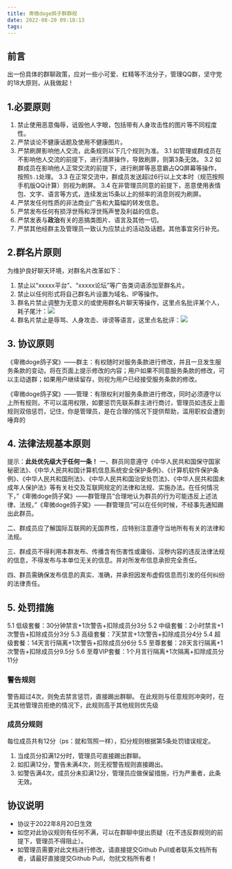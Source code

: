 ```yaml
---
title: 卑微doge鸽子群群规
date: 2022-08-20 09:18:13
tags:
---
```


## 前言
出一份具体的群聊政策，应对一些小可爱、杠精等不法分子，管理QQ群，坚守党的18大原则，从我做起！

## 1.必要原则
 1. 禁止使用恶意侮辱，诋毁他人字眼，包括带有人身攻击性的图片等不同程度性。
 2. 严禁谈论不健康话题及使用不健康图片。
 3. 严禁刷屏影响他人交流，此条规则以下几个规则为准。
 3.1 如管理或群成员在不影响他人交流的前提下，进行清屏操作，导致刷屏，则第3条无效。
 3.2 如群成员在影响他人正常交流的前提下，进行刷屏等恶意霸占QQ屏幕等操作，按照`5.1`处理。
 3.3 在正常交流中，群成员发送超过6行以上文本时（规范按照手机版QQ计算）则视为刷屏。
 3.4 在非管理员同意的前提下，恶意使用表情包、文字、语言等方式，连续发出15条以上的频率的消息则视为刷屏。
4. 严禁发任何性质的非法商业广告和大篇幅的转发信息。
5. 严禁发布任何有损浮世殇和浮世殇声誉及利益的信息。
6. 严禁发表与**政治**有关的恶搞类图片、语言及其他一切。
7. 严禁其他经群主及管理员一致认为应禁止的活动及话题。其他事宜另行补充。
## 2.群名片原则
为维护良好聊天环境，对群名片改革如下：
1. 禁止以“xxxxx平台”、“xxxxx论坛”等广告类词语添加至群名片。
2. 禁止以任何形式将自己群名片设置为域名、IP等操作。
3. 群名片禁止调整为无意义的或使用群名片聊天等操作，这里点名批评某个人，耗子尾汁：![](https://aws3.r-ay.co/2022/08/19/yyaj8j.webp)
4. 群名片禁止是辱骂、人身攻击、诽谤等语言，这里点名批评：![](https://aws3.r-ay.co/2022/08/19/z13zyt.webp)
## 3. 协议原则
《卑微doge鸽子窝》——群主：有权随时对服务条款进行修改，并且一旦发生服务条款的变动，将在页面上提示修改的内容；用户如果不同意服务条款的修改，可以主动退群；如果用户继续留存，则视为用户已经接受服务条款的修改。

《卑微doge鸽子窝》——管理：有限权利对服务条款进行修改，同时必须遵守以上所有规则，不可以滥用权限，如要惩罚先联系群主进行商讨，管理员如违反上面规则双倍惩罚，记住，你是管理员，是在合理的情况下提供帮助，滥用职权会遭到唾弃的

## 4. 法律法规基本原则
提示：**此处优先级大于任何一条！**
一、群员同意遵守《中华人民共和国保守国家秘密法》、《中华人民共和国计算机信息系统安全保护条例》、《计算机软件保护条例》、《中华人民共和国刑法》、《中华人民共和国治安处罚法》、《中华人民共和国未成年人保护法》等有关社交及互联网规定的法律和法规、实施办法。在任何情况下，”《卑微doge鸽子窝》——群管理员”合理地认为群员的行为可能违反上述法律、法规，”《卑微doge鸽子窝》——群管理员”可以在任何时候，不经事先通知踢出此群员。

二、群成员应了解国际互联网的无国界性，应特别注意遵守当地所有有关的法律和法规。

三、群成员不得利用本群发布、传播含有伤害性或庸俗、淫秽内容的违反法律法规的信息，不得发布与本单位无关的信息。并对所发布信息承担完全责任。

四、群员需确保发布信息的真实、准确，并承担因发布虚假信息而引发的任何纠纷的法律责任。

## 5. 处罚措施
5.1 低级套餐：30分钟禁言+1次警告+扣除成员分3分
5.2 中级套餐：2小时禁言+1次警告+扣除成员分3分
5.3 高级套餐：7天禁言+1次警告+扣除成员分4分
5.4 超级套餐：14天言行隔离+1次警告+扣除成员分6分
5.5 至尊套餐：28天言行隔离+1次警告+扣除成员分9.5分
5.6 至尊VIP套餐：1个月言行隔离+1次隔离+扣除成员分11分
### 警告规则
警告超过4次，则免去禁言惩罚，直接踢出群聊。
在此规则与任意规则冲突时，在无其他管理员拒绝的情况下，此规则高于其他规则优先级
### 成员分规则
每位成员共有12分（ps：就和驾照一样），扣分规则根据第5条处罚错误规定。
1. 当成员分扣满12分时，管理员可直接踢出群聊。
2. 如扣满12分，警告未满4次，则无视警告规则直接踢出。
3. 如警告满4次，成员分未扣满12分，管理员应做保留措施，行为严重者，此条无效。

## 协议说明
- 协议于2022年8月20日生效
- 如您对此协议规则有任何不满，可以在群聊中提出质疑（在不违反群规则的前提下，管理员不得阻止）。
- 如管理员需要对此文档进行修改，请直接提交Github Pull或者联系文档所有者，请最好直接提交Github Pull，勿扰文档所有者！
 
